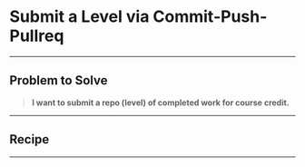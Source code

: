 # Submit a Level via Commit-Push-Pullreq
___

## Problem to Solve

> **I want to submit a repo (level) of completed work for course credit.**
___

## Recipe


___
